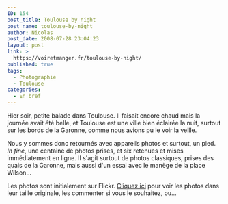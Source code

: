 ```yaml
---
ID: 154
post_title: Toulouse by night
post_name: toulouse-by-night
author: Nicolas
post_date: 2008-07-28 23:04:23
layout: post
link: >
  https://voiretmanger.fr/toulouse-by-night/
published: true
tags:
  - Photographie
  - Toulouse
categories:
  - En bref
---
```

<p style="text-align: center;"></p>
Hier soir, petite balade dans Toulouse. Il faisait encore chaud mais la journée avait été belle, et Toulouse est une ville bien éclairée la nuit, surtout sur les bords de la Garonne, comme nous avions pu le voir la veille.

Nous y sommes donc retournés avec appareils photos et surtout, un pied.<em> In fine</em>, une centaine de photos prises, et six retenues et mises immédiatement en ligne. Il s'agit surtout de photos classiques, prises des quais de la Garonne, mais aussi d'un essai avec le manège de la place Wilson...

Les photos sont initialement sur Flickr. <a title="Toulouse sur Flickr" href="http://www.flickr.com/photos/nicolinux/sets/72157606271681363/" target="_blank">Cliquez ici</a> pour voir les photos dans leur taille originale, les commenter si vous le souhaitez, ou...